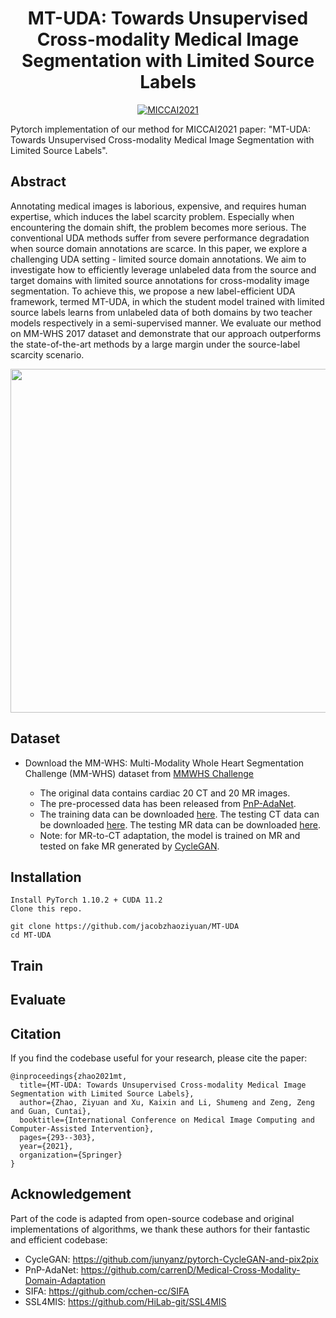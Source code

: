 

<div align="center">

# MT-UDA: Towards Unsupervised Cross-modality Medical Image Segmentation with Limited Source Labels


[![MICCAI2021](https://img.shields.io/badge/Conference-MICCAI2021-green)](https://link.springer.com/chapter/10.1007/978-3-030-87193-2_28)



</div>

Pytorch implementation of our method for MICCAI2021 paper: "MT-UDA: Towards Unsupervised Cross-modality Medical Image Segmentation with Limited Source Labels". 


## Abstract
Annotating medical images is laborious, expensive, and requires human expertise, which induces the label scarcity problem. Especially when encountering the domain shift, the problem becomes more serious. The conventional UDA methods suffer from severe performance degradation when source domain annotations are scarce. In this paper, we explore a challenging UDA setting - limited source domain annotations. We aim to investigate how to efficiently leverage unlabeled data from the source and target domains with limited source annotations for cross-modality image segmentation. To achieve this, we propose a new label-efficient UDA framework, termed MT-UDA, in which the student model trained with limited source labels learns from unlabeled data of both domains by two teacher models respectively in a semi-supervised manner. We evaluate our method on MM-WHS 2017 dataset and demonstrate that our approach outperforms the state-of-the-art methods by a large margin under the source-label scarcity scenario.

<p align="center">
<img src="https://github.com/jacobzhaoziyuan/MT-UDA/blob/main/assets/archi.png" width="550">
</p>


## Dataset
* Download the MM-WHS: Multi-Modality Whole Heart Segmentation Challenge (MM-WHS) dataset from [MMWHS Challenge](https://paperswithcode.com/dataset/mm-whs-2017)

    * The original data contains cardiac 20 CT and 20 MR images.
    * The pre-processed data has been released from [PnP-AdaNet](https://github.com/carrenD/Medical-Cross-Modality-Domain-Adaptation). 
    * The training data can be downloaded [here](https://drive.google.com/file/d/1m9NSHirHx30S8jvN0kB-vkd7LL0oWCq3/view). The testing CT data can be downloaded [here](https://drive.google.com/file/d/1SJM3RluT0wbR9ud_kZtZvCY0dR9tGq5V/view).
The testing MR data can be downloaded [here](https://drive.google.com/file/d/1Bm2uU4hQmn5L3GwXz6I0vuCN3YVMEc8S/view?usp=sharing).
    * Note: for MR-to-CT adaptation, the model is trained on MR and tested on fake MR generated by [CycleGAN](https://github.com/junyanz/pytorch-CycleGAN-and-pix2pix).





## Installation
    Install PyTorch 1.10.2 + CUDA 11.2 
    Clone this repo.
    
```
git clone https://github.com/jacobzhaoziyuan/MT-UDA
cd MT-UDA
```


## Train


## Evaluate

    
    
    






## Citation
If you find the codebase useful for your research, please cite the paper:
```
@inproceedings{zhao2021mt,
  title={MT-UDA: Towards Unsupervised Cross-modality Medical Image Segmentation with Limited Source Labels},
  author={Zhao, Ziyuan and Xu, Kaixin and Li, Shumeng and Zeng, Zeng and Guan, Cuntai},
  booktitle={International Conference on Medical Image Computing and Computer-Assisted Intervention},
  pages={293--303},
  year={2021},
  organization={Springer}
}
```

## Acknowledgement

Part of the code is adapted from open-source codebase and original implementations of algorithms, 
we thank these authors for their fantastic and efficient codebase:
* CycleGAN: https://github.com/junyanz/pytorch-CycleGAN-and-pix2pix
* PnP-AdaNet: https://github.com/carrenD/Medical-Cross-Modality-Domain-Adaptation
* SIFA: https://github.com/cchen-cc/SIFA
* SSL4MIS: https://github.com/HiLab-git/SSL4MIS
